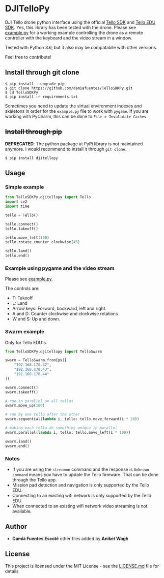 # DJITelloPy
DJI Tello drone python interface using the official [Tello SDK](https://dl-cdn.ryzerobotics.com/downloads/tello/20180910/Tello%20SDK%20Documentation%20EN_1.3.pdf) and [Tello EDU SDK](https://dl-cdn.ryzerobotics.com/downloads/Tello/Tello%20SDK%202.0%20User%20Guide.pdf). Yes, this library has been tested with the drone. 
Please see [example.py](https://github.com/damiafuentes/TelloSDKPy/blob/master/example.py) for a working example controlling the drone as a remote controller with the keyboard and the video stream in a window.  

Tested with Python 3.6, but it also may be compatabile with other versions.

Feel free to contribute!

## Install through git clone
```
$ pip install --upgrade pip
$ git clone https://github.com/damiafuentes/TelloSDKPy.git
$ cd TelloSDKPy
$ pip install -r requirements.txt
```
Sometimes you need to update the virtual environment indexes and skeletons in order for the `example.py` file to work with `pygame`. If you are working with PyCharm, this can be done to ```File > Invalidate Caches```

## ~~Install through pip~~
**DEPRECATED**: The python package at PyPi library is not maintained anymore. I would recommend to install it through ``git clone``.
```
$ pip install djitellopy
```

## Usage

### Simple example

```python
from TelloSDKPy.djitellopy import Tello
import cv2
import time

tello = Tello()

tello.connect()
tello.takeoff()

tello.move_left(100)
tello.rotate_counter_clockwise(45)

tello.land()
tello.end()
```

### Example using pygame and the video stream
Please see [example.py](https://github.com/damiafuentes/TelloSDKPy/blob/master/example.py). 

The controls are:
- T: Takeoff
- L: Land
- Arrow keys: Forward, backward, left and right.
- A and D: Counter clockwise and clockwise rotations
- W and S: Up and down.

### Swarm example
Only for Tello EDU's.
```python
from TelloSDKPy.djitellopy import TelloSwarm

swarm = TelloSwarm.fromIps([
    "192.168.178.42",
    "192.168.178.43",
    "192.168.178.44"
])

swarm.connect()
swarm.takeoff()

# run in parallel on all tellos
swarm.move_up(100)

# run by one tello after the other
swarm.sequential(lambda i, tello: tello.move_forward(i * 20))

# making each tello do something unique in parallel
swarm.parallel(lambda i, tello: tello.move_left(i * 100))

swarm.land()
swarm.end()
```

### Notes
- If you are using the ```streamon``` command and the response is ```Unknown command``` means you have to update the Tello firmware. That can be done through the Tello app.
- Mission pad detection and navigation is only supported by the Tello EDU.
- Connecting to an existing wifi network is only supported by the Tello EDU.
- When connected to an existing wifi network video streaming is not available.

## Author

* **Damià Fuentes Escoté** other files added by **Aniket Wagh**

## License

This project is licensed under the MIT License - see the [LICENSE.md](https://github.com/damiafuentes/TelloSDKPy/blob/master/LICENSE) file for details

